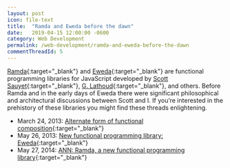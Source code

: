 ```yaml
---
layout: post
icon: file-text
title:  "Ramda and Eweda before the dawn"
date:   2019-04-15 12:00:00 -0600
category: Web Development
permalink: /web-development/ramda-and-eweda-before-the-dawn
commentThreadId: 5
---
```


[Ramda](https://ramdajs.com/){:target="_blank"} and [Eweda](https://github.com/CrossEye/eweda){:target="_blank"} are functional programming libraries for JavaScript developed by [Scott Sauyet](https://twitter.com/scott_sauyet){:target="_blank"}, [G. Lathoud](http://glat.info/transfun/){:target="_blank"}, and others. Before Ramda and in the early days of Eweda there were significant philosophical and architectural discussions between Scott and I. If you’re interested in the prehistory of these libraries you might find these threads enlightening.

- March 24, 2013: [Alternate form of functional composition](https://groups.google.com/d/topic/jsmentors/0Cj7AEH5Oic/discussion){:target="_blank"}
- May 26, 2013: [New functional programming library: Eweda](https://groups.google.com/d/topic/jsmentors/wH6X8SDPnbw/discussion){:target="_blank"}
- May 27, 2014: [ANN: Ramda, a new functional programming library](https://groups.google.com/d/topic/comp.lang.javascript/kajDUzrsHkQ/discussion){:target="_blank"}
